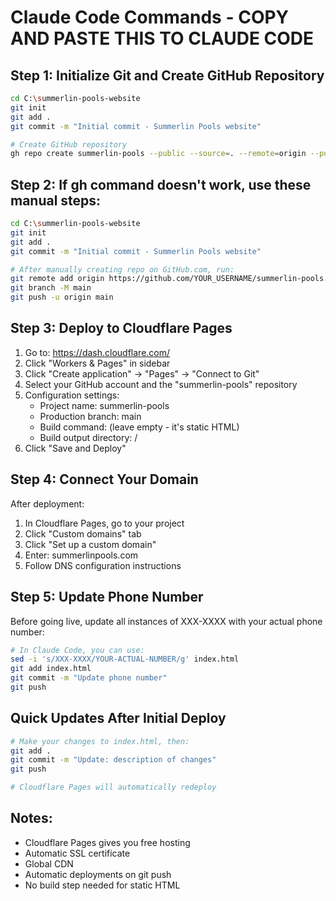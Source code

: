 # Claude Code Commands - COPY AND PASTE THIS TO CLAUDE CODE

## Step 1: Initialize Git and Create GitHub Repository

```bash
cd C:\summerlin-pools-website
git init
git add .
git commit -m "Initial commit - Summerlin Pools website"

# Create GitHub repository
gh repo create summerlin-pools --public --source=. --remote=origin --push
```

## Step 2: If gh command doesn't work, use these manual steps:

```bash
cd C:\summerlin-pools-website
git init
git add .
git commit -m "Initial commit - Summerlin Pools website"

# After manually creating repo on GitHub.com, run:
git remote add origin https://github.com/YOUR_USERNAME/summerlin-pools.git
git branch -M main
git push -u origin main
```

## Step 3: Deploy to Cloudflare Pages

1. Go to: https://dash.cloudflare.com/
2. Click "Workers & Pages" in sidebar
3. Click "Create application" → "Pages" → "Connect to Git"
4. Select your GitHub account and the "summerlin-pools" repository
5. Configuration settings:
   - Project name: summerlin-pools
   - Production branch: main
   - Build command: (leave empty - it's static HTML)
   - Build output directory: /
6. Click "Save and Deploy"

## Step 4: Connect Your Domain

After deployment:
1. In Cloudflare Pages, go to your project
2. Click "Custom domains" tab
3. Click "Set up a custom domain"
4. Enter: summerlinpools.com
5. Follow DNS configuration instructions

## Step 5: Update Phone Number

Before going live, update all instances of XXX-XXXX with your actual phone number:

```bash
# In Claude Code, you can use:
sed -i 's/XXX-XXXX/YOUR-ACTUAL-NUMBER/g' index.html
git add index.html
git commit -m "Update phone number"
git push
```

## Quick Updates After Initial Deploy

```bash
# Make your changes to index.html, then:
git add .
git commit -m "Update: description of changes"
git push

# Cloudflare Pages will automatically redeploy
```

## Notes:
- Cloudflare Pages gives you free hosting
- Automatic SSL certificate
- Global CDN
- Automatic deployments on git push
- No build step needed for static HTML